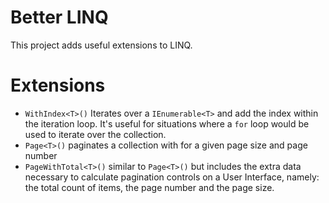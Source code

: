 # Better LINQ

This project adds useful extensions to LINQ.

# Extensions

* `WithIndex<T>()` Iterates over a `IEnumerable<T>` and add the index within the iteration loop.
It's useful for situations where a `for` loop would be used to iterate over the collection.
* `Page<T>()` paginates a collection with for a given page size and page number
* `PageWithTotal<T>()` similar to `Page<T>()` but includes the extra data necessary to calculate pagination 
controls on a User Interface, namely: the total count of items, the page number and the page size.